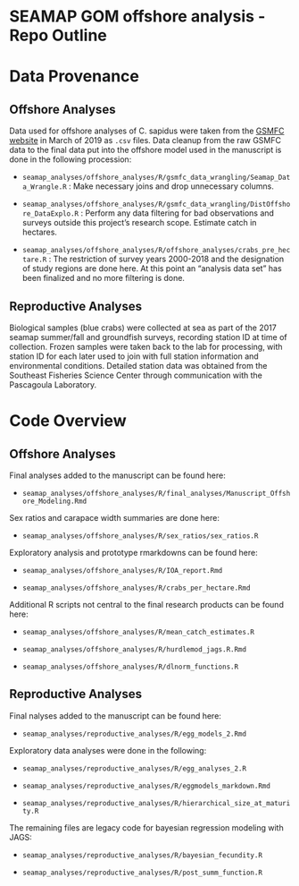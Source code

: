 
# SEAMAP GOM offshore analysis - Repo Outline

# Data Provenance

## Offshore Analyses

Data used for offshore analyses of C. sapidus were taken from the [GSMFC
website](www.seamap.gsmfc.org) in March of 2019 as `.csv` files. Data
cleanup from the raw GSMFC data to the final data put into the offshore
model used in the manuscript is done in the following
    procession:

  - `seamap_analyses/offshore_analyses/R/gsmfc_data_wrangling/Seamap_Data_Wrangle.R`
    : Make necessary joins and drop unnecessary
    columns.

  - `seamap_analyses/offshore_analyses/R/gsmfc_data_wrangling/DistOffshore_DataExplo.R`
    : Perform any data filtering for bad observations and surveys
    outside this project’s research scope. Estimate catch in
    hectares.

  - `seamap_analyses/offshore_analyses/R/offshore_analyses/crabs_pre_hectare.R`
    : The restriction of survey years 2000-2018 and the designation of
    study regions are done here. At this point an “analysis data set”
    has been finalized and no more filtering is done.

## Reproductive Analyses

Biological samples (blue crabs) were collected at sea as part of the
2017 seamap summer/fall and groundfish surveys, recording station ID at
time of collection. Frozen samples were taken back to the lab for
processing, with station ID for each later used to join with full
station information and environmental conditions. Detailed station data
was obtained from the Southeast Fisheries Science Center through
communication with the Pascagoula Laboratory.

# Code Overview

## Offshore Analyses

Final analyses added to the manuscript can be found
    here:

  - `seamap_analyses/offshore_analyses/R/final_analyses/Manuscript_Offshore_Modeling.Rmd`

Sex ratios and carapace width summaries are done here:

  - `seamap_analyses/offshore_analyses/R/sex_ratios/sex_ratios.R`

Exploratory analysis and prototype rmarkdowns can be found here:

  - `seamap_analyses/offshore_analyses/R/IOA_report.Rmd`

  - `seamap_analyses/offshore_analyses/R/crabs_per_hectare.Rmd`

Additional R scripts not central to the final research products can be
found here:

  - `seamap_analyses/offshore_analyses/R/mean_catch_estimates.R`

  - `seamap_analyses/offshore_analyses/R/hurdlemod_jags.R.Rmd`

  - `seamap_analyses/offshore_analyses/R/dlnorm_functions.R`

## Reproductive Analyses

Final nalyses added to the manuscript can be found here:

  - `seamap_analyses/reproductive_analyses/R/egg_models_2.Rmd`

Exploratory data analyses were done in the
    following:

  - `seamap_analyses/reproductive_analyses/R/egg_analyses_2.R`

  - `seamap_analyses/reproductive_analyses/R/eggmodels_markdown.Rmd`

  - `seamap_analyses/reproductive_analyses/R/hierarchical_size_at_maturity.R`

The remaining files are legacy code for bayesian regression modeling
with JAGS:

  - `seamap_analyses/reproductive_analyses/R/bayesian_fecundity.R`

  - `seamap_analyses/reproductive_analyses/R/post_summ_function.R`
